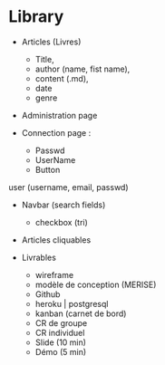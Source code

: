 # Library

- Articles (Livres)
    - Title, 
    - author (name, fist name), 
    - content (.md), 
    - date
    - genre

- Administration page

- Connection page : 
    - Passwd
    - UserName
    - Button 

user (username, email, passwd)

- Navbar (search fields)
    - checkbox (tri)

- Articles cliquables

- Livrables
    - wireframe
    - modèle de conception (MERISE)
    - Github
    - heroku | postgresql
    - kanban (carnet de bord)
    - CR de groupe
    - CR individuel
    - Slide (10 min)
    - Démo (5 min)